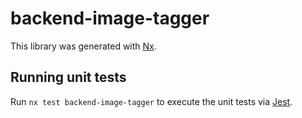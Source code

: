 # backend-image-tagger

This library was generated with [Nx](https://nx.dev).

## Running unit tests

Run `nx test backend-image-tagger` to execute the unit tests via [Jest](https://jestjs.io).
